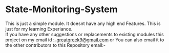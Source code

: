 # State-Monitoring-System
This is just a simple module. It doesnt have any high end Features. 
This is just for my learning Experiance.  
If you have any other suggestions or replacements to existing modules
this project on my email id :-greatgreek9@gmail.com
or You can also email it to the other contributors to this Repository
email:- 
